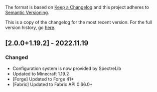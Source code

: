 The format is based on [Keep a Changelog](http://keepachangelog.com/en/1.0.0/) and this project adheres to [Semantic Versioning](http://semver.org/spec/v2.0.0.html).

This is a copy of the changelog for the most recent version. For the full version history, go [here](https://github.com/illusivesoulworks/elytrautilities/blob/1.19.x/CHANGELOG.md).

## [2.0.0+1.19.2] - 2022.11.19
### Changed
- Configuration system is now provided by SpectreLib
- Updated to Minecraft 1.19.2
- [Forge] Updated to Forge 41+
- [Fabric] Updated to Fabric API 0.66.0+
